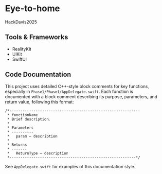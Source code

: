 # Eye-to-home
HackDavis2025

## Tools & Frameworks
- RealityKit
- UIKit
- SwiftUI

## Code Documentation

This project uses detailed C++-style block comments for key functions, especially in `Phase1/Phase1/AppDelegate.swift`.
Each function is documented with a block comment describing its purpose, parameters, and return value, following this format:

```
/*------------------------------------------------------------
 * functionName
 * Brief description.
 *
 * Parameters
 * ----------
 *   param – description
 *
 * Returns
 * -------
 *   ReturnType – description
 *----------------------------------------------------------*/
```

See `AppDelegate.swift` for examples of this documentation style.
